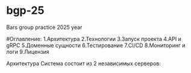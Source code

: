 # bgp-25
Bars group practice 2025 year

#Оглавление:
1.Архитектура
2.Технологии
3.Запуск проекта
4.API и gRPC
5.Доменные сущности
6.Тестирование
7.CI/CD
8.Мониторинг и логи
9.Лицензия

Архитектура
Система состоит из 2 независимых серверов:
